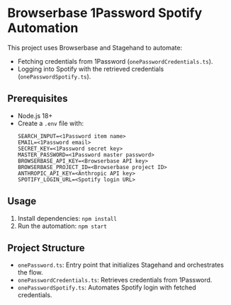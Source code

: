 # Browserbase 1Password Spotify Automation

This project uses Browserbase and Stagehand to automate:
- Fetching credentials from 1Password (`onePasswordCredentials.ts`).
- Logging into Spotify with the retrieved credentials (`onePasswordSpotify.ts`).

## Prerequisites
- Node.js 18+
- Create a `.env` file with:
  ```env
  SEARCH_INPUT=<1Password item name>
  EMAIL=<1Password email>
  SECRET_KEY=<1Password secret key>
  MASTER_PASSWORD=<1Password master password>
  BROWSERBASE_API_KEY=<Browserbase API key>
  BROWSERBASE_PROJECT_ID=<Browserbase project ID>
  ANTHROPIC_API_KEY=<Anthropic API key>
  SPOTIFY_LOGIN_URL=<Spotify login URL>
  ```

## Usage
1. Install dependencies: `npm install`
2. Run the automation: `npm start`

## Project Structure
- `onePassword.ts`: Entry point that initializes Stagehand and orchestrates the flow.
- `onePasswordCredentials.ts`: Retrieves credentials from 1Password.
- `onePasswordSpotify.ts`: Automates Spotify login with fetched credentials.

